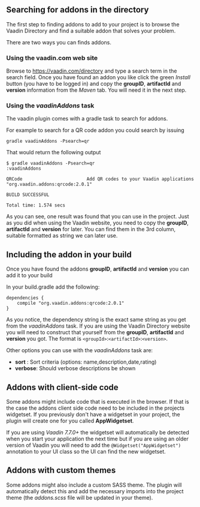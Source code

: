 ## Searching for addons in the directory

The first step to finding addons to add to your project is to browse the Vaadin Directory and find a suitable addon that solves your problem.

There are two ways you can finds addons.

### Using the vaadin.com web site

Browse to https://vaadin.com/directory and type a search term in the search field. Once you have found an addon you like click the green *Install* button (you have to be logged in) and copy the **groupID**, **artifactId** and **version** information from the *Maven* tab. You will need it in the next step.


### Using the *vaadinAddons* task

The vaadin plugin comes with a gradle task to search for addons. 

For example to search for a QR code addon you could search by issuing 

```console
gradle vaadinAddons -Psearch=qr
```
That would return the following output
```
$ gradle vaadinAddons -Psearch=qr
:vaadinAddons
 
QRCode                        Add QR codes to your Vaadin applications           "org.vaadin.addons:qrcode:2.0.1" 

BUILD SUCCESSFUL

Total time: 1.574 secs
```

As you can see, one result was found that you can use in the project. Just as you did when using the Vaadin website, you need to copy the **groupID**, **artifactId** and **version** for later. You can find them in the 3rd column, suitable formatted as string we can later use.


## Including the addon in your build

Once you have found the addons **groupID**, **artifactId** and **version** you can add it to your build

In your build.gradle add the following:
```
dependencies {	
	compile "org.vaadin.addons:qrcode:2.0.1" 
}
```

As you notice, the dependency string is the exact same string as you get from the *vaadinAddons* task. If you are using the Vaadin Directory website you will need to construct that yourself from the **groupID**, **artifactId** and **version** you got. The format is ``<groupId>``:``<artifactId>``:``<version>``.


Other options you can use with the *vaadinAddons* task are:
- **sort** : Sort criteria (options: name,description,date,rating)
- **verbose**: Should verbose descriptions be shown


## Addons with client-side code

Some addons might include code that is executed in the browser. If that is the case the addons client side code need to be included in the projects widgetset. If you previously don't have a widgetset in your project, the plugin will create one for you called **AppWidgetset**.

If you are using *Vaadin 7.7.0+* the widgetset will automatically be detected when you start your application the next time but if you are using an older version of Vaadin you will need to add the ``@Widgetset("AppWidgetset")`` annotation to your UI class so the UI can find the new widgetset.

## Addons with custom themes

Some addons might also include a custom SASS theme. The plugin will automatically detect this and add the necessary imports into the project theme (the *addons.scss* file will be updated in your theme).

















